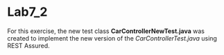 # Lab7_2

For this exercise, the new test class **CarControllerNewTest.java** was created to implement the new version of the *CarControllerTest.java* using REST Assured. 